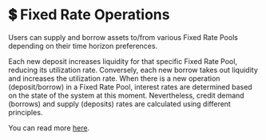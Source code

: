 # 💲 Fixed Rate Operations

Users can supply and borrow assets to/from various Fixed Rate Pools depending on their time horizon preferences.

Each new deposit increases liquidity for that specific Fixed Rate Pool, reducing its utilization rate. Conversely, each new borrow takes out liquidity and increases the utilization rate. When there is a new operation (deposit/borrow) in a Fixed Rate Pool, interest rates are determined based on the state of the system at this moment. Nevertheless, credit demand (borrows) and supply (deposits) rates are calculated using different principles.

You can read more [here](../../resources/math-paper.md#4.1.1.-credit-demand-interest-rate-function).
